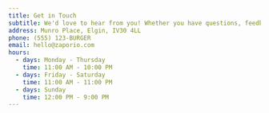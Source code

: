 ```yaml
---
title: Get in Touch
subtitle: We'd love to hear from you! Whether you have questions, feedback, or just want to say hello, don't hesitate to reach out.
address: Munro Place, Elgin, IV30 4LL
phone: (555) 123-BURGER
email: hello@zaporio.com
hours:
  - days: Monday - Thursday
    time: 11:00 AM - 10:00 PM
  - days: Friday - Saturday
    time: 11:00 AM - 11:00 PM
  - days: Sunday
    time: 12:00 PM - 9:00 PM
---
```

